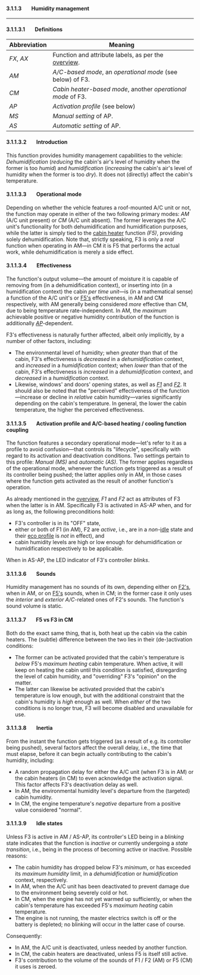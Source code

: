 #### 3.1.1.3&#160;&#160;&#160;&#160;&#160;&#160;&#160;&#160;Humidity management
***
#### 3.1.1.3.1&#160;&#160;&#160;&#160;&#160;&#160;&#160;&#160;Definitions

Abbreviation | Meaning
------------ | -------
*FX*, *AX*| Function and attribute labels, as per the [overview](./3_functionality_details.md#3111overview).
*AM* | *A/C-based mode*, an *operational mode* (see below) of F3.
*CM* | *Cabin heater-based mode*, another *operational mode* of F3.
*AP* | *Activation profile* (see below)
*MS* | *Manual setting* of AP.
*AS* | *Automatic setting* of AP.

#### 3.1.1.3.2&#160;&#160;&#160;&#160;&#160;&#160;&#160;&#160;Introduction

This function provides humidity management capabilities to the vehicle: *Dehumidification* (*reducing* the cabin's air's level of humidity when the former is too *humid*) and *humidification* (*increasing* the cabin's air's level of humidity when the former is too *dry*). It does not (directly) affect the cabin's temperature.

#### 3.1.1.3.3&#160;&#160;&#160;&#160;&#160;&#160;&#160;&#160;Operational mode

Depending on whether the vehicle features a roof-mounted A/C unit or not, the function may operate in either of the two following primary modes: *AM* (A/C unit present) or *CM* (A/C unit absent). The former leverages the A/C unit's functionality for both dehumidification and humidification purposes, while the latter is simply tied to the [cabin heater](./3115_cabin_heaters.md) function *(F5)*, providing solely dehumidification. Note that, strictly speaking, F3 is only a *real* function when operating in AM—in CM it is F5 that performs the actual work, while dehumidification is merely a side effect.

#### 3.1.1.3.4&#160;&#160;&#160;&#160;&#160;&#160;&#160;&#160;Effectiveness

The function's output volume—the amount of moisture it is capable of removing from (in a dehumidification context), or inserting into (in a humidification context) the cabin *per time unit*—is (in a mathematical sense) a function of the A/C unit's or [F5's](./3115_cabin_heaters.md#effectiveness) effectiveness, in AM and CM respectively, with AM generally being considered *more* effective than CM, due to being temperature rate-independent. In AM, the *maximum* achievable positive or negative humidity contribution of the function is additionally *[AP](#31135activation-profile-and-ac-based-heating--cooling-function-coupling)*-dependent.

F3's effectiveness is naturally further affected, albeit only implicitly, by a number of other factors, including:
- The environmental level of humidity; when *greater* than that of the cabin, F3's effectiveness is *decreased* in a *dehumidification* context, and *increased* in a *humidification* context; when *lower* than that of the cabin, F3's effectiveness is *increased* in a *dehumidification* context, and *decreased* in a *humidification* context.
- Likewise, windows' and doors' opening states, as well as *[F1](./3112_driver_passenger_ac.md#31124output-temperature---drivers-ac)* and *[F2](./3112_driver_passenger_ac.md##31125output-temperature---passengers-ac)*.
It should also be noted that the "perceived" effectiveness of the function—increase or decline in *relative* cabin humidity—varies significantly depending on the cabin's temperature. In general, the lower the cabin temperature, the higher the perceived effectiveness.

#### 3.1.1.3.5&#160;&#160;&#160;&#160;&#160;&#160;&#160;&#160;Activation profile and A/C-based heating / cooling function coupling

The function features a secondary operational mode—let's refer to it as a profile to avoid confusion—that controls its "lifecycle", specifically with regard to its activation and deactivation conditions. Two settings pertain to this profile: *Manual (MS)* and *automatic (AS)*. The former applies regardless of the operational mode, whenever the function gets triggered as a result of its controller being pushed; the latter applies only in AM, in those cases where the function gets activated as the result of another function's operation.

As already mentioned in the [overview](./3_functionality_details.md#3111overview), *F1* and *F2* act as attributes of F3 when the latter is in AM. Specifically F3 is activated in AS-AP when, and for as long as, the following preconditions hold:
- F3's controller is in its "OFF" state,
- either or both of F1 (in AM), F2 are *active*, i.e., are in a *non*-[idle](./3112_driver_passenger_ac.md#311216idle-states) state and their [eco profile](./3112_driver_passenger_ac.md#311211economy-profile) is *not* in effect), and
- cabin humidity levels are high or low enough for dehumidification or humidification respectively to be applicable.

When in AS-AP, the LED indicator of F3's controller *blinks*.

#### 3.1.1.3.6&#160;&#160;&#160;&#160;&#160;&#160;&#160;&#160;Sounds

Humidity management has no sounds of its own, depending either on [F2's](./3112_driver_passenger_ac.md#311213sounds), when in AM, or on [F5's](./3115_cabin_heaters.md#31155sounds) sounds, when in CM; in the former case it only uses the *interior* and *exterior A/C*-related ones of F2's sounds. The function's sound volume is static.

#### 3.1.1.3.7&#160;&#160;&#160;&#160;&#160;&#160;&#160;&#160;F5 vs F3 in CM

Both do the exact same thing, that is, both heat up the cabin via the cabin heaters. The (subtle) difference between the two lies in their (de-)activation conditions:
- The former can be activated provided that the cabin's temperature is *below* F5's *maximum heating* cabin temperature. When active, it will keep on heating the cabin until this condition is satisfied, disregarding the level of cabin humidity, and "overriding" F3's "opinion" on the matter.
- The latter can likewise be activated provided that the cabin's temperature is low enough, but with the additional constraint that the cabin's humidity is *high* enough as well. When *either* of the two conditions is no longer true, F3 will become disabled and unavailable for use.

#### 3.1.1.3.8&#160;&#160;&#160;&#160;&#160;&#160;&#160;&#160;Inertia

From the instant the function gets triggered (as a result of e.g. its controller being pushed), several factors affect the overall delay, i.e., the time that must elapse, before it can begin actually contributing to the cabin's humidity, including:
- A random propagation delay for either the A/C unit (when F3 is in AM) or the cabin heaters (in CM) to even acknowledge the activation signal. This factor affects F3's deactivation delay as well.
- In AM, the environmental humidity level's departure from the (targeted) cabin humidity.
- In CM, the engine temperature's *negative* departure from a positive value considered "normal".

#### 3.1.1.3.9&#160;&#160;&#160;&#160;&#160;&#160;&#160;&#160;Idle states

Unless F3 is active in AM / AS-AP, its controller's LED being in a *blinking* state indicates that the function is *inactive* or currently undergoing a *state transition*, i.e., being in the process of becoming active or inactive. Possible reasons:
- The cabin humidity has dropped below F3's *minimum*, or has exceeded its *maximum humidity* limit, in a *dehumidification* or *humidification* context, respectively.
- In AM, when the A/C unit has been deactivated to prevent damage due to the environment being severely cold or hot.
- In CM, when the engine has not yet warmed up sufficiently, or when the cabin's temperature has exceeded F5's *maximum heating* cabin temperature.
- The engine is not running, the master electrics switch is off or the battery is depleted; no blinking will occur in the latter case of course.

Consequently:
- In AM, the A/C unit is deactivated, unless needed by another function.
- In CM, the cabin heaters are deactivated, unless F5 is itself still active.
- F3's contribution to the volume of the sounds of F1 / F2 (AM) or F5 (CM) it uses is zeroed.
